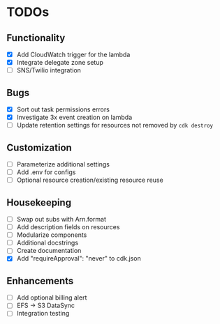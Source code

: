 # TODOs

## Functionality

- [x] Add CloudWatch trigger for the lambda
- [x] Integrate delegate zone setup
- [ ] SNS/Twilio integration

## Bugs

- [x] Sort out task permissions errors
- [x] Investigate 3x event creation on lambda
- [ ] Update retention settings for resources not removed by `cdk destroy`

## Customization

- [ ] Parameterize additional settings
- [ ] Add .env for configs
- [ ] Optional resource creation/existing resource reuse

## Housekeeping

- [ ] Swap out subs with Arn.format
- [ ] Add description fields on resources
- [ ] Modularize components
- [ ] Additional docstrings
- [ ] Create documentation
- [x] Add "requireApproval": "never" to cdk.json

## Enhancements

- [ ] Add optional billing alert
- [ ] EFS -> S3 DataSync
- [ ] Integration testing
